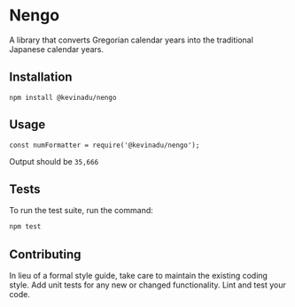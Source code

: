 Nengo
=========

A library that converts Gregorian calendar years into the traditional Japanese calendar years.

## Installation

  `npm install @kevinadu/nengo`

## Usage

```
const numFormatter = require('@kevinadu/nengo');
```

Output should be `35,666`


## Tests

To run the test suite, run the command:

```bash
npm test
```

## Contributing

In lieu of a formal style guide, take care to maintain the existing coding style. Add unit tests for any new or changed functionality. Lint and test your code.